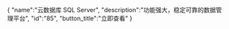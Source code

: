 {
	"name":"云数据库 SQL Server",
	"description":"功能强大，稳定可靠的数据管理平台",
	"id":"85",
	"button_title":"立即查看"
}